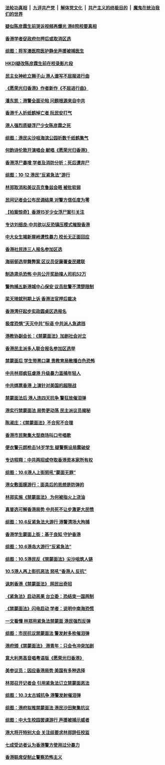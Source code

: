 ####  [法轮功真相](../../../../basic/blob/master/README.md?t=10152013) &nbsp;|&nbsp; [九评共产党](../../../../9ping.md/blob/master/README.md?t=10152013) &nbsp;|&nbsp; [解体党文化](../../../../jtdwh.md/blob/master/README.md?t=10152013)  &nbsp;|&nbsp; [共产主义的终极目的](../../../../gczydzjmd.md/blob/master/README.md?t=10152013) &nbsp;|&nbsp; [魔鬼在统治我们的世界](../../../../mgztzwmdsj.md/blob/master/README.md?t=10152013) 

#### [疑似陈彦霖生前哭诉视频再爆光 港8院校要真相](../pages/nsc415/n11590228.md?t=10152013) 

#### [香港学者促政府勿押后或取消区选](../pages/nsc415/n11588661.md?t=10152013) 

#### [组图：将军澳医院医护静坐声援被捕医生](../pages/nsc415/n11588653.md?t=10152013) 

#### [HKDI疑改陈彦霖生前在校录影片段](../pages/nsc415/n11588654.md?t=10152013) 

#### [民主女神屹立狮子山 港人谱写不屈服进行曲](../pages/nsc415/n11588404.md?t=10152013) 

#### [《愿荣光归香港》作者新作《不屈进行曲》](../pages/nsc415/n11586770.md?t=10152013) 

#### [潘东凯：港警全面沦陷 问题根源来自中共](../pages/nsc415/n11586360.md?t=10152013) 

#### [香港千人折纸鹤悼亡者 阮民安打气](../pages/nsc415/n11586147.md?t=10152013) 

#### [港人强烈质疑浮尸少女陈彦霖之死](../pages/nsc415/n11586027.md?t=10152013) 

#### [组图：港民尖沙咀海滨公园折数千纸鹤集气](../pages/nsc415/n11585600.md?t=10152013) 

#### [何韵诗伦敦开演唱会 献唱《愿荣光归香港》](../pages/nsc415/n11585063.md?t=10152013) 

#### [香港浮尸暴增 学者及消防分析：死后遭弃尸](../pages/nsc415/n11584690.md?t=10152013) 

#### [组图：10·12 港民“反紧急法”游行](../pages/nsc415/n11584376.md?t=10152013) 

#### [林郑取消和美议员克鲁兹会晤 被批软弱](../pages/nsc415/n11584304.md?t=10152013) 

#### [民间记者会公布民调结果 对警方信任度为零](../pages/nsc415/n11583514.md?t=10152013) 

#### [【拍案惊奇】香港15岁少女浮尸案引关注](../pages/nsc415/n11581423.md?t=10152013) 

#### [专访刘细良:中共欲以反恐镇压模式摧毁香港](../pages/nsc415/n11581860.md?t=10152013) 

#### [中大女生揭新屋岭遭性暴力 校长无正面回应](../pages/nsc415/n11581494.md?t=10152013) 

#### [香港社民连三人报名参加区选](../pages/nsc415/n11581435.md?t=10152013) 

#### [海丽邨选举舞弊案 区议员促廉署查民建联](../pages/nsc415/n11581469.md?t=10152013) 

#### [制造肃杀恐怖 中共公开奖励撞人司机52万](../pages/nsc415/n11581115.md?t=10152013) 

#### [警拘捕五新港城中心保安 议员批警不清楚限制](../pages/nsc415/n11579684.md?t=10152013) 

#### [梁天琦就刑期上诉 香港法官押后裁决](../pages/nsc415/n11579674.md?t=10152013) 

#### [香港湾仔起步实政圆桌区选报名](../pages/nsc415/n11579641.md?t=10152013) 

#### [极度恐惧“天灭中共”标语 中共派人急遮挡](../pages/nsc415/n11579361.md?t=10152013) 

#### [港教协副会长：《禁蒙面法》加剧社会对立](../pages/nsc415/n11578019.md?t=10152013) 

#### [香港民主派多人联合报名参加区选举](../pages/nsc415/n11577382.md?t=10152013) 

#### [禁蒙面后 学生带黑口罩 责教育局散播白色恐怖](../pages/nsc415/n11577309.md?t=10152013) 

#### [中共林郑疯狂虐港 升级暴力滥捕年轻人](../pages/nsc415/n11577052.md?t=10152013) 

#### [中共绑票香港 上演针对美国的超限战](../pages/nsc415/n11576935.md?t=10152013) 

#### [禁蒙面法后 港人连四天抗争 警狂放催泪弹](../pages/nsc415/n11576775.md?t=10152013) 

#### [港实行禁蒙面法 局势更动荡 民主派议员揭秘](../pages/nsc415/n11576706.md?t=10152013) 

#### [陈淑庄：《禁蒙面法》不合宪不合理](../pages/nsc415/n11574788.md?t=10152013) 

#### [香港市民聚集大型商场叫口号唱歌](../pages/nsc415/n11574764.md?t=10152013) 

#### [便衣警元朗枪击14岁学生 疑警察设局露破绽](../pages/nsc415/n11574664.md?t=10152013) 

#### [专访程翔：中共两招或夺取香港资本家所有权](../pages/nsc415/n11574015.md?t=10152013) 

#### [组图：10.6港人上街怒吼“蒙面无罪”](../pages/nsc415/n11571811.md?t=10152013) 

#### [港女敷面膜游行：面具后的思想是防弹的](../pages/nsc415/n11573560.md?t=10152013) 

#### [林郑实施《禁蒙面法》 为何被指火上浇油](../pages/nsc415/n11572289.md?t=10152013) 

#### [真普选可解香港局势 中共死不让步激更大民愤](../pages/nsc415/n11571716.md?t=10152013) 

#### [组图：10.6反紧急法大游行 港警清场大拘捕](../pages/nsc415/n11571992.md?t=10152013) 

#### [香港学生蒙面上街：基于良知 守护香港](../pages/nsc415/n11571495.md?t=10152013) 

#### [组图：10.6港岛大游行“反紧急法”](../pages/nsc415/n11571308.md?t=10152013) 

#### [组图：10.5港民反《禁蒙面法》尖沙咀筑人链](../pages/nsc415/n11570371.md?t=10152013) 

#### [10.5港人再上街抗恶法 怒吼“香港人 反抗”](../pages/nsc415/n11570479.md?t=10152013) 

#### [讽刺香港《禁蒙面法》 网民出奇招](../pages/nsc415/n11569697.md?t=10152013) 

#### [《紧急法》启动恶果 台立委：恐结束一国两制](../pages/nsc415/n11568861.md?t=10152013) 

#### [《禁蒙面法》闪电启动 学者：说明中南海恐慌](../pages/nsc415/n11568825.md?t=10152013) 

#### [一文看懂 林郑用紧急法禁蒙面 港民强烈反弹](../pages/nsc415/n11568769.md?t=10152013) 

#### [组图：市民抗议禁蒙面法 警发射多枚催泪弹](../pages/nsc415/n11568464.md?t=10152013) 

#### [港府颁《禁蒙面法》 港青年：只会令冲突加剧](../pages/nsc415/n11568009.md?t=10152013) 

#### [意大利男高音唱粤语版《愿荣光归香港》](../pages/nsc415/n11567666.md?t=10152013) 

#### [美参议员：因应香港局势 美国有多种选择](../pages/nsc415/n11567485.md?t=10152013) 

#### [林郑召开记者会 引用紧急法订立禁蒙面恶法](../pages/nsc415/n11567174.md?t=10152013) 

#### [组图：10.3太古城抗争 港警发射催泪弹](../pages/nsc415/n11566832.md?t=10152013) 

#### [组图：港府拟推禁蒙面法 港民沙田聚集抗议](../pages/nsc415/n11566684.md?t=10152013) 

#### [组图：中大生校园罢课游行 声援被捕示威者](../pages/nsc415/n11565881.md?t=10152013) 

#### [港大将开特别大会 关注组要求林郑辞任校监](../pages/nsc415/n11566675.md?t=10152013) 

#### [七成受访者认为香港警方使用过分暴力](../pages/nsc415/n11566630.md?t=10152013) 

#### [香港联席促制止警察恐怖主义](../pages/nsc415/n11566606.md?t=10152013) 

